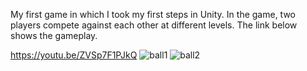My first game in which I took my first steps in Unity. 
In the game, two players compete against each other at different levels.
The link below shows the gameplay.

https://youtu.be/ZVSp7F1PJkQ
![ball1](https://user-images.githubusercontent.com/107064508/222977890-7a28bdc1-2d32-4f69-87b0-2d472a7e1b86.png)
![ball2](https://user-images.githubusercontent.com/107064508/222978039-3df7f434-b8d3-4510-b92f-ee4951de5feb.png)
